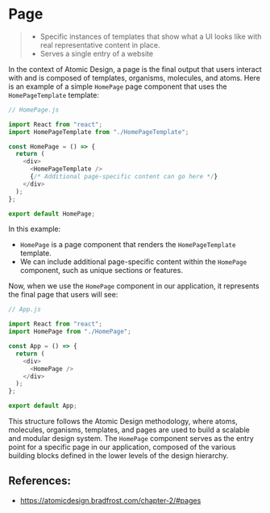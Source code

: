 # Page

> - Specific instances of templates that show what a UI looks like with real representative content in place.
> - Serves a single entry of a website

In the context of Atomic Design, a page is the final output that users interact with and is composed of templates, organisms, molecules, and atoms. Here is an example of a simple `HomePage` page component that uses the `HomePageTemplate` template:

```js
// HomePage.js

import React from "react";
import HomePageTemplate from "./HomePageTemplate";

const HomePage = () => {
  return (
    <div>
      <HomePageTemplate />
      {/* Additional page-specific content can go here */}
    </div>
  );
};

export default HomePage;
```

In this example:

- `HomePage` is a page component that renders the `HomePageTemplate` template.
- We can include additional page-specific content within the `HomePage` component, such as unique sections or features.

Now, when we use the `HomePage` component in our application, it represents the final page that users will see:

```js
// App.js

import React from "react";
import HomePage from "./HomePage";

const App = () => {
  return (
    <div>
      <HomePage />
    </div>
  );
};

export default App;
```

This structure follows the Atomic Design methodology, where atoms, molecules, organisms, templates, and pages are used to build a scalable and modular design system. The `HomePage` component serves as the entry point for a specific page in our application, composed of the various building blocks defined in the lower levels of the design hierarchy.

## References:

- https://atomicdesign.bradfrost.com/chapter-2/#pages
